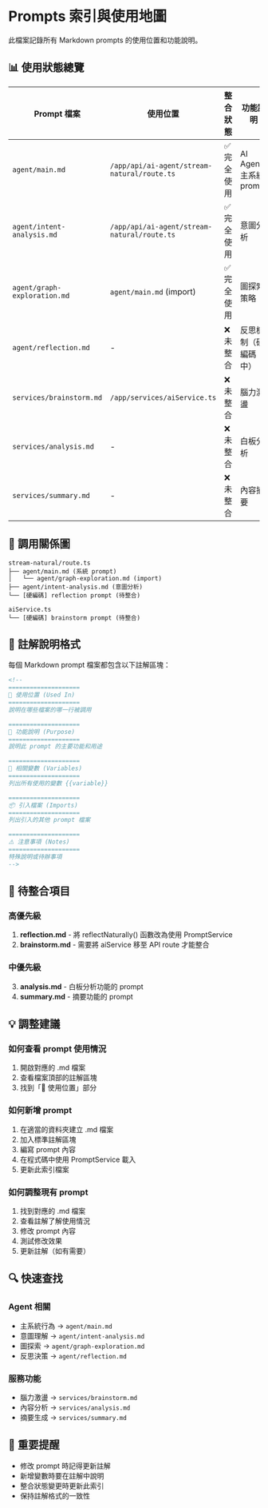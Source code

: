 # Prompts 索引與使用地圖

此檔案記錄所有 Markdown prompts 的使用位置和功能說明。

## 📊 使用狀態總覽

| Prompt 檔案 | 使用位置 | 整合狀態 | 功能說明 |
|------------|---------|---------|---------|
| `agent/main.md` | `/app/api/ai-agent/stream-natural/route.ts` | ✅ 完全使用 | AI Agent 主系統 prompt |
| `agent/intent-analysis.md` | `/app/api/ai-agent/stream-natural/route.ts` | ✅ 完全使用 | 意圖分析 |
| `agent/graph-exploration.md` | `agent/main.md` (import) | ✅ 完全使用 | 圖探索策略 |
| `agent/reflection.md` | - | ❌ 未整合 | 反思機制（硬編碼中） |
| `services/brainstorm.md` | `/app/services/aiService.ts` | ❌ 未整合 | 腦力激盪 |
| `services/analysis.md` | - | ❌ 未整合 | 白板分析 |
| `services/summary.md` | - | ❌ 未整合 | 內容摘要 |

## 🔄 調用關係圖

```
stream-natural/route.ts
├── agent/main.md (系統 prompt)
│   └── agent/graph-exploration.md (import)
├── agent/intent-analysis.md (意圖分析)
└── [硬編碼] reflection prompt (待整合)

aiService.ts
└── [硬編碼] brainstorm prompt (待整合)
```

## 📝 註解說明格式

每個 Markdown prompt 檔案都包含以下註解區塊：

```markdown
<!-- 
====================
📍 使用位置 (Used In)
====================
說明在哪些檔案的哪一行被調用

====================
🎯 功能說明 (Purpose)
====================
說明此 prompt 的主要功能和用途

====================
🔧 相關變數 (Variables)
====================
列出所有使用的變數 {{variable}}

====================
📦 引入檔案 (Imports)
====================
列出引入的其他 prompt 檔案

====================
⚠️ 注意事項 (Notes)
====================
特殊說明或待辦事項
-->
```

## 🚀 待整合項目

### 高優先級
1. **reflection.md** - 將 reflectNaturally() 函數改為使用 PromptService
2. **brainstorm.md** - 需要將 aiService 移至 API route 才能整合

### 中優先級
3. **analysis.md** - 白板分析功能的 prompt
4. **summary.md** - 摘要功能的 prompt

## 💡 調整建議

### 如何查看 prompt 使用情況
1. 開啟對應的 .md 檔案
2. 查看檔案頂部的註解區塊
3. 找到「📍 使用位置」部分

### 如何新增 prompt
1. 在適當的資料夾建立 .md 檔案
2. 加入標準註解區塊
3. 編寫 prompt 內容
4. 在程式碼中使用 PromptService 載入
5. 更新此索引檔案

### 如何調整現有 prompt
1. 找到對應的 .md 檔案
2. 查看註解了解使用情況
3. 修改 prompt 內容
4. 測試修改效果
5. 更新註解（如有需要）

## 🔍 快速查找

### Agent 相關
- 主系統行為 → `agent/main.md`
- 意圖理解 → `agent/intent-analysis.md`
- 圖探索 → `agent/graph-exploration.md`
- 反思決策 → `agent/reflection.md`

### 服務功能
- 腦力激盪 → `services/brainstorm.md`
- 內容分析 → `services/analysis.md`
- 摘要生成 → `services/summary.md`

## 📌 重要提醒

- 修改 prompt 時記得更新註解
- 新增變數時要在註解中說明
- 整合狀態變更時更新此索引
- 保持註解格式的一致性